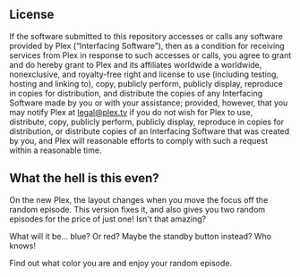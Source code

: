 License
-------

If the software submitted to this repository accesses or calls any software provided by Plex (“Interfacing Software”), then as a condition for receiving services from Plex in response to such accesses or calls, you agree to grant and do hereby grant to Plex and its affiliates worldwide a worldwide, nonexclusive, and royalty-free right and license to use (including testing, hosting and linking to), copy, publicly perform, publicly display, reproduce in copies for distribution, and distribute the copies of any Interfacing Software made by you or with your assistance; provided, however, that you may notify Plex at legal@plex.tv if you do not wish for Plex to use, distribute, copy, publicly perform, publicly display, reproduce in copies for distribution, or distribute copies of an Interfacing Software that was created by you, and Plex will reasonable efforts to comply with such a request within a reasonable time.

What the hell is this even?
-------
On the new Plex, the layout changes when you move the focus off the random episode. This version fixes it, and also gives you two random episodes for the price of just one! Isn't that amazing?

What will it be... blue? Or red? Maybe the standby button instead? Who knows!

Find out what color you are and enjoy your random episode.
